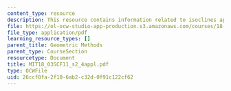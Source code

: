 ```yaml
---
content_type: resource
description: This resource contains information related to isoclines applet.
file: https://ol-ocw-studio-app-production.s3.amazonaws.com/courses/18-03sc-differential-equations-fall-2011/26ccf8fa2f106ab2c32d0f91c122cf62_MIT18_03SCF11_s2_4appl.pdf
file_type: application/pdf
learning_resource_types: []
parent_title: Geometric Methods
parent_type: CourseSection
resourcetype: Document
title: MIT18_03SCF11_s2_4appl.pdf
type: OCWFile
uid: 26ccf8fa-2f10-6ab2-c32d-0f91c122cf62
---
```

